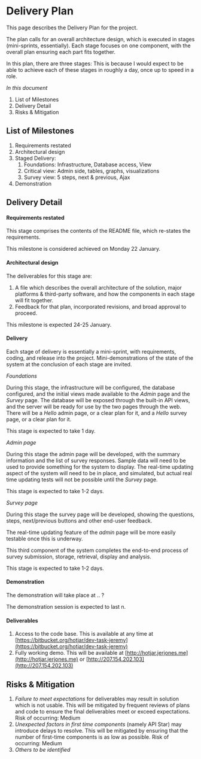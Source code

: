 Delivery Plan
=============

This page describes the Delivery Plan for the project. 

The plan calls for an overall architecture design, which is executed in stages (mini-sprints, essentially). Each stage focuses on one component, with the overall plan ensuring each part fits together.

In this plan, there are three stages: This is because I would expect to be able to achieve each of these stages in roughly a day, once up to speed in a role.

*In this document*

1. List of Milestones
1. Delivery Detail
1. Risks & Mitigation

List of Milestones
------------------

1. Requirements restated
1. Architectural design
1. Staged Delivery:
    1. Foundations: Infrastructure, Database access, View
    1. Critical view: Admin side, tables, graphs, visualizations
    1. Survey view: 5 steps, next & previous, Ajax
1. Demonstration

Delivery Detail
---------------

#### Requirements restated

This stage comprises the contents of the README file, which re-states the requirements.

This milestone is considered achieved on Monday 22 January.

#### Architectural design

The deliverables for this stage are:

1. A file which describes the overall architecture of the solution, major platforms & third-party software, and how the components in each stage will fit together.
2. Feedback for that plan, incorporated revisions, and broad approval to proceed.

This milestone is expected 24-25 January.

#### Delivery

Each stage of delivery is essentially a mini-sprint, with requirements, coding, and release into the project. Mini-demonstrations of the state of the system at the conclusion of each stage are invited.

*Foundations*

During this stage, the infrastructure will be configured, the database configured, and the initial views made available to the *Admin* page and the *Survey* page. The database will be exposed through the built-in API views, and the server will be ready for use by the two pages through the web. There will be a *Hello* admin page, or a clear plan for it, and a *Hello* survey page, or a clear plan for it.

This stage is expected to take 1 day.

*Admin page*

During this stage the admin page will be developed, with the summary information and the list of survey responses. Sample data will need to be used to provide something for the system to display. The real-time updating aspect of the system will need to be in place, and simulated, but actual real time updating tests will not be possible until the *Survey* page.

This stage is expected to take 1-2 days.

*Survey page*

During this stage the survey page will be developed, showing the questions, steps, next/previous buttons and other end-user feedback.

The real-time updating feature of the *admin* page will be more easily testable once this is underway.

This third component of the system completes the end-to-end process of survey submission, storage, retrieval, display and analysis.

This stage is expected to take 1-2 days.

#### Demonstration

The demonstration will take place at .. ?

The demonstration session is expected to last n.

#### Deliverables

1. Access to the code base. This is available at any time at [https://bitbucket.org/hotjar/dev-task-jeremy](https://bitbucket.org/hotjar/dev-task-jeremy)
1. Fully working demo. This will be available at [http://hotjar.jerjones.me](http://hotjar.jerjones.me) or [http://207.154.202.103](http://207.154.202.103)


Risks & Mitigation
------------------

1. _Failure to meet expectations_ for deliverables may result in solution which is not usable. This will be mitigated by frequent reviews of plans and code to ensure the final deliverables meet or exceed expectations. Risk of occurring: Medium
1. _Unexpected factors in first time components_ (namely API Star) may introduce delays to resolve. This will be mitigated by ensuring that the number of first-time components is as low as possible. Risk of occurring: Medium
1. _Others to be identified_
